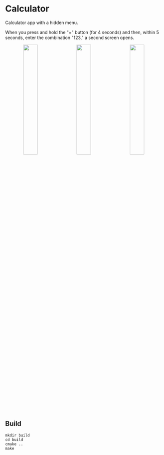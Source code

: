 # Calculator
Calculator app with a hidden menu.

When you press and hold the "=" button (for 4 seconds) and then, within 5 seconds, enter the combination "123," a second screen opens.
<p align="center">
  <img src="https://github.com/user-attachments/assets/feb297e3-8d85-4cdc-a78d-ca3a1ccb9d4e" width="30%"/>
  &nbsp;&nbsp;&nbsp;
  <img src="https://github.com/user-attachments/assets/59ca4ece-7b61-4059-9cb7-9fe46e892052" width="30%"/>
  &nbsp;&nbsp;&nbsp;
  <img src="https://github.com/user-attachments/assets/0e06234b-49a3-4374-a5e0-110bc6cb3cdf" width="30%"/>
</p>

## Build
```
mkdir build
cd build 
cmake ..
make
```
